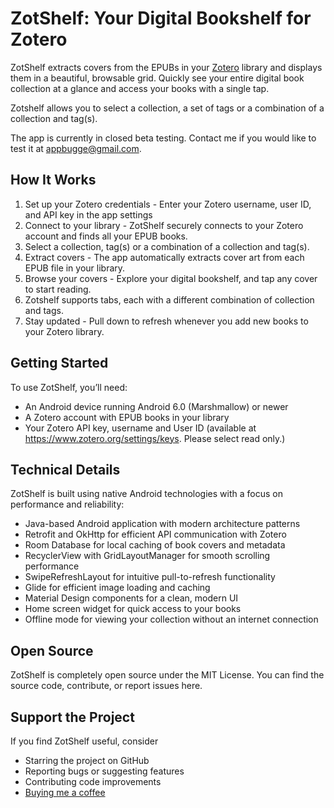# ZotShelf: Your Digital Bookshelf for Zotero 

ZotShelf extracts covers from the EPUBs in your [Zotero](https://www.zotero.org) library and displays them in a beautiful, browsable grid. Quickly see your entire digital book collection at a glance and access your books with a single tap.

Zotshelf allows you to select a collection, a set of tags or a combination of a collection and tag(s).

The app is currently in closed beta testing. Contact me if you would like to test it at appbugge@gmail.com. 

## How It Works

1. Set up your Zotero credentials - Enter your Zotero username, user ID, and API key in the app settings
2. Connect to your library - ZotShelf securely connects to your Zotero account and finds all your EPUB books.
3. Select a collection, tag(s) or a combination of a collection and tag(s).
4. Extract covers - The app automatically extracts cover art from each EPUB file in your library.
5. Browse your covers - Explore your digital bookshelf, and tap any cover to start reading.
6. Zotshelf supports tabs, each with a different combination of collection and tags.
7. Stay updated - Pull down to refresh whenever you add new books to your Zotero library.

## Getting Started

To use ZotShelf, you’ll need:

- An Android device running Android 6.0 (Marshmallow) or newer
- A Zotero account with EPUB books in your library
- Your Zotero API key, username and User ID (available at https://www.zotero.org/settings/keys. Please select read only.)

## Technical Details

ZotShelf is built using native Android technologies with a focus on performance and reliability:

- Java-based Android application with modern architecture patterns
- Retrofit and OkHttp for efficient API communication with Zotero
- Room Database for local caching of book covers and metadata
- RecyclerView with GridLayoutManager for smooth scrolling performance
- SwipeRefreshLayout for intuitive pull-to-refresh functionality
- Glide for efficient image loading and caching
- Material Design components for a clean, modern UI
- Home screen widget for quick access to your books
- Offline mode for viewing your collection without an internet connection

## Open Source

ZotShelf is completely open source under the MIT License. You can find the source code, contribute, or report issues here.

## Support the Project

If you find ZotShelf useful, consider

- Starring the project on GitHub
- Reporting bugs or suggesting features
- Contributing code improvements
- [Buying me a coffee](https://buymeacoffee.com/oyvindbs)
